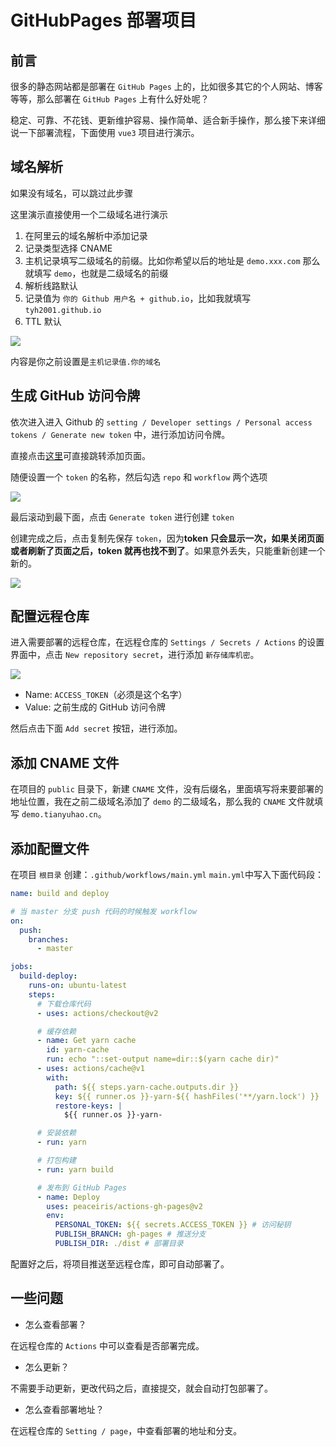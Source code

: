 # GitHubPages 部署项目

## 前言

很多的静态网站都是部署在 `GitHub Pages` 上的，比如很多其它的个人网站、博客等等，那么部署在 `GitHub Pages` 上有什么好处呢？

稳定、可靠、不花钱、更新维护容易、操作简单、适合新手操作，那么接下来详细说一下部署流程，下面使用 `vue3` 项目进行演示。

## 域名解析

如果没有域名，可以跳过此步骤

这里演示直接使用一个二级域名进行演示

1. 在阿里云的域名解析中添加记录
2. 记录类型选择 CNAME
3. 主机记录填写二级域名的前缀。比如你希望以后的地址是 `demo.xxx.com` 那么就填写 `demo`，也就是二级域名的前缀
4. 解析线路默认
5. 记录值为 `你的 Github 用户名 + github.io`，比如我就填写 `tyh2001.github.io`
6. TTL 默认

![](https://www.hualigs.cn/image/621262dd9c842.jpg)

内容是你之前设置是`主机记录值.你的域名`

## 生成 GitHub 访问令牌

依次进入进入 Github 的 `setting / Developer settings / Personal access tokens / Generate new token` 中，进行添加访问令牌。

直接点击[这里](https://github.com/settings/tokens/new)可直接跳转添加页面。

随便设置一个 `token` 的名称，然后勾选 `repo` 和 `workflow` 两个选项

![](https://www.hualigs.cn/image/621262df9b33d.jpg)

最后滚动到最下面，点击 `Generate token` 进行创建 `token`

创建完成之后，点击复制先保存 `token`，因为**token 只会显示一次，如果关闭页面或者刷新了页面之后，token 就再也找不到了**。如果意外丢失，只能重新创建一个新的。

![](https://www.hualigs.cn/image/621262df39863.jpg)

## 配置远程仓库

进入需要部署的远程仓库，在远程仓库的 `Settings / Secrets / Actions` 的设置界面中，点击 `New repository secret`，进行添加 `新存储库机密`。

![](https://www.hualigs.cn/image/621262dfe94ef.jpg)

- Name: `ACCESS_TOKEN`（必须是这个名字）
- Value: 之前生成的 GitHub 访问令牌

然后点击下面 `Add secret` 按钮，进行添加。

## 添加 CNAME 文件

在项目的 `public` 目录下，新建 `CNAME` 文件，没有后缀名，里面填写将来要部署的地址位置，我在之前二级域名添加了 `demo` 的二级域名，那么我的 `CNAME` 文件就填写 `demo.tianyuhao.cn`。

## 添加配置文件

在项目 `根目录` 创建：`.github/workflows/main.yml`
`main.yml`中写入下面代码段：

```yml
name: build and deploy

# 当 master 分支 push 代码的时候触发 workflow
on:
  push:
    branches:
      - master

jobs:
  build-deploy:
    runs-on: ubuntu-latest
    steps:
      # 下载仓库代码
      - uses: actions/checkout@v2

      # 缓存依赖
      - name: Get yarn cache
        id: yarn-cache
        run: echo "::set-output name=dir::$(yarn cache dir)"
      - uses: actions/cache@v1
        with:
          path: ${{ steps.yarn-cache.outputs.dir }}
          key: ${{ runner.os }}-yarn-${{ hashFiles('**/yarn.lock') }}
          restore-keys: |
            ${{ runner.os }}-yarn-

      # 安装依赖
      - run: yarn

      # 打包构建
      - run: yarn build

      # 发布到 GitHub Pages
      - name: Deploy
        uses: peaceiris/actions-gh-pages@v2
        env:
          PERSONAL_TOKEN: ${{ secrets.ACCESS_TOKEN }} # 访问秘钥
          PUBLISH_BRANCH: gh-pages # 推送分支
          PUBLISH_DIR: ./dist # 部署目录
```

配置好之后，将项目推送至远程仓库，即可自动部署了。

## 一些问题

- 怎么查看部署？

在远程仓库的 `Actions` 中可以查看是否部署完成。

- 怎么更新？

不需要手动更新，更改代码之后，直接提交，就会自动打包部署了。

- 怎么查看部署地址？

在远程仓库的 `Setting / page`，中查看部署的地址和分支。
